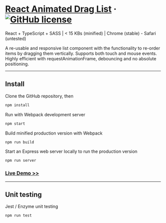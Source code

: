 # [React Animated Drag List](https://reactjs.org/) &middot; [![GitHub license](https://img.shields.io/badge/license-MIT-blue.svg)](https://github.com/facebook/react/blob/master/LICENSE)

React + TypeScript + SASS | < 15 KBs (minified) | Chrome (stable) - Safari (untested)

A re-usable and responsive list component with the functionality to re-order items by dragging them vertically. Supports both touch and mouse events. Highly efficient with requestAnimationFrame, debouncing and no absolute positioning.

* * *

## Install

Clone the GitHub repository, then

```sh
npm install
```

Run with Webpack development server

```sh
npm start
```

Build minified production version with Webpack

```sh
npm run build
```

Start an Express web server locally to run the production version

```sh
npm run server
```

### [Live Demo >>](https://www.mindprobe.io/demo/react-animated-drag-list/)

* * *

## Unit testing

Jest / Enzyme unit testing

```sh
npm run test
```